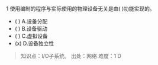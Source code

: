 1
使用编制的程序与实际使用的物理设备无关是由( )功能实现的。
- ( ) A.设备分配 
- ( ) B.设备驱动 
- ( ) C.虚拟设备 
- (x) D.设备独立性

> 知识点：I/O子系统。
> 出处：网络
> 难度：1
> D
